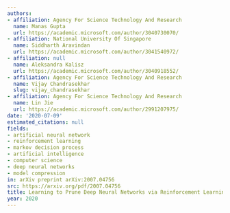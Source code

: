 ```yaml
---
authors:
- affiliation: Agency For Science Technology And Research
  name: Manas Gupta
  url: https://academic.microsoft.com/author/3040730070/
- affiliation: National University Of Singapore
  name: Siddharth Aravindan
  url: https://academic.microsoft.com/author/3041540972/
- affiliation: null
  name: Aleksandra Kalisz
  url: https://academic.microsoft.com/author/3040918552/
- affiliation: Agency For Science Technology And Research
  name: Vijay Chandrasekhar
  slug: vijay_chandrasekhar
- affiliation: Agency For Science Technology And Research
  name: Lin Jie
  url: https://academic.microsoft.com/author/2991207975/
date: '2020-07-09'
estimated_citations: null
fields:
- artificial neural network
- reinforcement learning
- markov decision process
- artificial intelligence
- computer science
- deep neural networks
- model compression
in: arXiv preprint arXiv:2007.04756
src: https://arxiv.org/pdf/2007.04756
title: Learning to Prune Deep Neural Networks via Reinforcement Learning.
year: 2020
---
```

